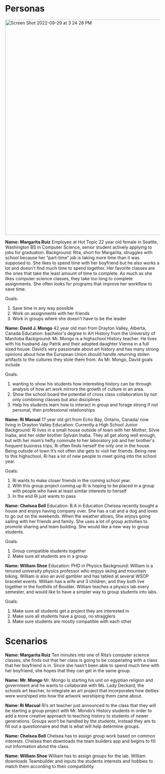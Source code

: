 
# Personas
<img width="700" alt="Screen Shot 2022-09-29 at 3 24 28 PM" src="https://user-images.githubusercontent.com/68124971/193152974-7391b95c-df29-4257-8cfd-9a1d8e2ef3d5.png">



**Name: Margarita Ruiz**
Employee at Hot Topic
22 year old female in Seattle, Washington
BS in Computer Science, senior student actively applying to jobs for graduation.
Background:
Rita, short for Margarita, struggles with school because her “part-time” job is taking more time
than it was supposed to. She likes to spend time with her boyfriend but he also works a lot and
doesn't find much time to spend together.
Her favorite classes are the ones that take the least amount of time to complete. As much as
she likes computer science classes, they take too long to complete assignments. She often
looks for programs that improve her workflow to save time.

Goals:
1. Save time in any way possible
2. Work on assignments with her friends
3. Work in groups where she doesn’t have to be the leader


**Name: David J. Mongo**
42 year old man from Drayton Valley, Alberta, Canada
Education: bachelor's degree in Art History from the University of Manitoba
Background:
Mr. Mongo is a highschool History teacher. He lives with his husband Jay Patrik and their
adopted daughter Vienna in a full sized house. David’s very passionate about art history and
has many strong opinions about how the European Union should handle returning stolen
artifacts to the cultures they stole them from.
As Mr. Mongo, David goals include

Goals:
1. wanting to show his students how interesting history can be through analysis of how art
work mirrors the growth of culture in an area.
2. Show the school board the potential of cross class collaboration by not only combining
classes but also disciplines
3. Help his students learn how to interact in group and forage strong if not personal, then
professional relationships

**Name: Ri Macual**
17 year old girl from Echo Bay, Ontario, Canada/ now living in Drayton Valley
Education: Currently a High School Junior
Background:
Ri lives in a small house outside of town with her Mother, Silvie Inaba, and her older brother
Sylvain Inaba. They all get along well enough, but with her mom’s hefty commute to her
laboratory job and her brother's frequent business trips, Ri often finds herself the only one in the
house. Being outside of town It’s not often she gets to visit her friends. Being new to this
highschool, Ri has a lot of new people to meet going into the school year.

Goals:
1. Ri wants to make closer friends in the coming school year.
2. With this group project coming up Ri is hoping to be placed in a group with people who
have at least similar interests to herself
3. In the end Ri just wants to pass

**Name: Chelsea Bell**
Education: B.A in Education
Chelsea recently bought a house and enjoys having company over. She has a cat and a
dog and loves to go out on the weekends. When the weather allows, She enjoys going
sailing with her friends and family. She uses a lot of group activities to promote sharing and
team building. She would like a new way to group students.

Goals:
1. Group compatible students together
2. Make sure all students are in a group


**Name: William Shoe**
Education: PHD in Physics
Background: William is a tenured university physics professor who enjoys skiing and mountain
biking. William is also an avid gambler and has tabled at several WSOP bracelet events. William
has a wife and 3 children, and they both live together in the foothills of Boulder. William teaches
a physics lab every semester, and would like to have a simpler way to group students into labs.

Goals:
1. Make sure all students get a project they are interested in
2. Make sure all students have a group, no stragglers
3. Make sure students are mostly compatible with each other


# Scenarios

**Name: Margarita Ruiz**
Ten minutes into one of Rita’s computer science classes, she finds out that her class is going to
be cooperating with a class that her boyfriend is in. Since she hasn’t been able to spend much
time with her boyfriend, she hopes that they can get in the same group.


**Name: Mr. Mongo**
Mr. Mongo Is starting his unit on egyptian religion and government and he wants to collaborate
with Ms. Lady Deckard, the schools art teacher, to integrate an art project that incorporates how
deities were worshiped into how the artwork worshiping them came about.

**Name: Ri Macual**
Ri’s art teacher just announced to the class that they will be starting a group project with Mr.
Mondo’s History students in order to add a more creative approach to teaching history to
students of newer generations. Groups won’t be handled by the students, instead they are to fill
out a questionnaire and that is what will help determine groups.

**Name: Chelsea Bell**
Chelsea has to assign group work based on common interests. Chelsea then downloads
the team builders app and begins to fill out information about the class.

**Name: William Shoe**
William has to assign groups for the lab. William downloads Teambuilder and inputs the
students interests and hobbies to match them according to their compatibility.

